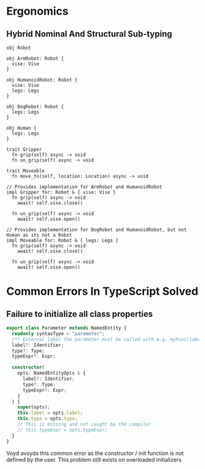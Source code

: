 # Ergonomics

## Hybrid Nominal And Structural Sub-typing

```
obj Robot

obj ArmRobot: Robot {
  vise: Vise
}

obj HumanoidRobot: Robot {
  vise: Vise
  legs: Legs
}

obj DogRobot: Robot {
  legs: Legs
}

obj Human {
  legs: Legs
}

trait Gripper
  fn grip(self) async -> void
  fn un_grip(self) async -> void

trait Moveable
  fn move_to(self, location: Location) async -> void

// Provides implementation for ArmRobot and HumanoidRobot
impl Gripper for: Robot & { vise: Vise }
  fn grip(self) async -> void
    await! self.vise.close()

  fn un_grip(self) async -> void
    await! self.vise.open()

// Provides implementation for DogRobot and HumanoidRobot, but not Human as its not a Robot
impl Moveable for: Robot & { legs: Legs }
  fn grip(self) async -> void
    await! self.vise.close()

  fn un_grip(self) async -> void
    await! self.vise.open()
```

# Common Errors In TypeScript Solved

## Failure to initialize all class properties

```typescript
export class Parameter extends NamedEntity {
  readonly syntaxType = "parameter";
  /** External label the parameter must be called with e.g. myFunc(label: value) */
  label?: Identifier;
  type?: Type;
  typeExpr?: Expr;

  constructor(
    opts: NamedEntityOpts & {
      label?: Identifier;
      type?: Type;
      typeExpr?: Expr;
    }
  ) {
    super(opts);
    this.label = opts.label;
    this.type = opts.type;
    // This is missing and not caught by the compiler
    // this.typeExpr = opts.typeExpr;
  }
}
```

Voyd avoyds this common error as the constructor / init function
is not defined by the user. This problem still exists on overloaded initializers

